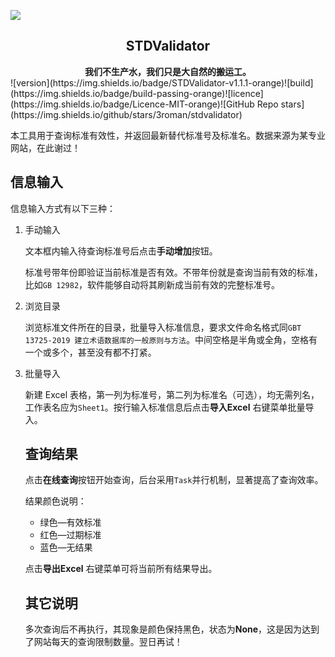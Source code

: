 ![](./STDValidator.ico)
<h2 align="center">STDValidator</h2>

<center><b>我们不生产水，我们只是大自然的搬运工。</b></center>
![version](https://img.shields.io/badge/STDValidator-v1.1.1-orange)![build](https://img.shields.io/badge/build-passing-orange)![licence](https://img.shields.io/badge/Licence-MIT-orange)![GitHub Repo stars](https://img.shields.io/github/stars/3roman/stdvalidator)

本工具用于查询标准有效性，并返回最新替代标准号及标准名。数据来源为某专业网站，在此谢过！

## 信息输入

信息输入方式有以下三种：

1. 手动输入
   
   文本框内输入待查询标准号后点击**手动增加**按钮。
   
   标准号带年份即验证当前标准是否有效。不带年份就是查询当前有效的标准，比如`GB 12982`，软件能够自动将其刷新成当前有效的完整标准号。

2. 浏览目录
   
   浏览标准文件所在的目录，批量导入标准信息，要求文件命名格式同`GBT 13725-2019 建立术语数据库的一般原则与方法`。中间空格是半角或全角，空格有一个或多个，甚至没有都不打紧。

3. 批量导入
   
   新建 Excel 表格，第一列为标准号，第二列为标准名（可选），均无需列名，工作表名应为`Sheet1`。按行输入标准信息后点击**导入Excel** 右键菜单批量导入。
   
   ## 查询结果
   
   点击**在线查询**按钮开始查询，后台采用`Task`并行机制，显著提高了查询效率。
   
   结果颜色说明：
   
   - 绿色—有效标准
   - 红色—过期标准
   - 蓝色—无结果
   
   点击**导出Excel** 右键菜单可将当前所有结果导出。
   
   ## 其它说明
   
   多次查询后不再执行，其现象是颜色保持黑色，状态为**None**，这是因为达到了网站每天的查询限制数量。翌日再试！

